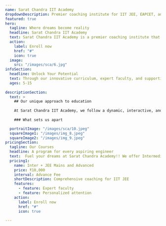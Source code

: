 ```yaml
---
name: Sarat Chandra IIT Academy
dropdownDescription: Premier coaching institute for IIT JEE, EAPCET, and other competitive exams.
featured: true
hero:
  tagline: Where dreams become reality
  headline: Sarat Chandra IIT Academy
  text: Sarat Chandra IIT Academy is a premier coaching institute that provides comprehensive training for IIT JEE, EAPCET, and other competitive exams.
  action:
    label: Enroll now
    href: "#"
    icon: true
  image:
    src: "/images/sca/6.jpg"
infoSection:
  headline: Unlock Your Potential
  text: Through our innovative curriculum, expert faculty, and supportive learning environment, we help students unlock their full potential and pave the way for a bright future.
  ages: 5-15
  
descriptionSection:
  text: >
    ## Our unique approach to education
            
    At Sarat Chandra IIT Academy, we follow a dynamic, interactive, and joyful teaching methodology to ensure stress-free education. Our experienced faculty, including IIT alumni and retired professors, provide personalized attention to each student, focusing on high-scoring topics and fundamentals.
        
    ### What sets us apart

  portraitImage: "/images/sca/10.jpeg"
  squareImage1: "/images/img_8.jpeg"
  squareImage2: "/images/img_9.jpeg"
pricingSection:
  tagline: Our Courses
  headline: A program for every aspiring engineer
  text:  Fuel your dreams at Sarat Chandra Academy!! We offer Intermediate courses in MPC, MEC, HEC, and CEC, plus top-notch prep for exams like JEE, EAPCET, SAT, NDA, BITSAT, CLAT, and IPMAT. Our rockstar teachers and cutting edge AI-driven teaching methods create a space where you can grow, unleash your potential, and achieve your goals.
  pricing1:
    name: Inter + JEE Mains and Advanced
    price: ₹10,000
    interval: Advance Fee
    shortDescription: Comprehensive coaching for IIT JEE
    features:
      - feature: Expert faculty
      - feature: Personalized attention
    action:
      label: Enroll now
      href: "#"
      icon: true
  
---
```

